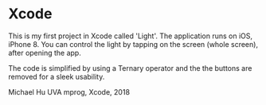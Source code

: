 # Xcode

This is my first project in Xcode called 'Light'.
The application runs on iOS, iPhone 8. You can control the light by tapping on the screen (whole screen), after opening the app.

The code is simplified by using a Ternary operator and the the buttons are removed for a sleek usability.

Michael Hu
UVA mprog, Xcode, 2018
